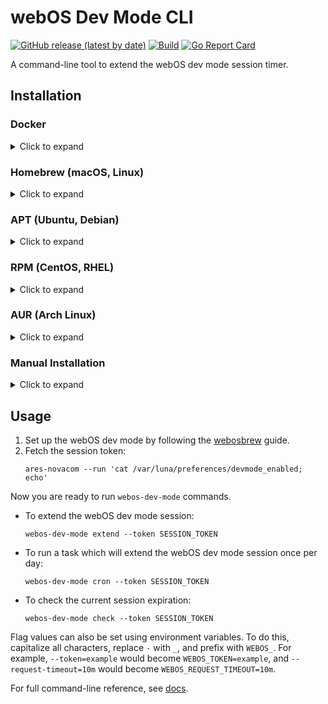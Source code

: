 # webOS Dev Mode CLI
[![GitHub release (latest by date)](https://img.shields.io/github/v/release/gabe565/webos-dev-mode)](https://github.com/gabe565/webos-dev-mode/releases)
[![Build](https://github.com/gabe565/webos-dev-mode/actions/workflows/build.yml/badge.svg)](https://github.com/gabe565/webos-dev-mode/actions/workflows/build.yml)
[![Go Report Card](https://goreportcard.com/badge/github.com/gabe565/webos-dev-mode)](https://goreportcard.com/report/github.com/gabe565/webos-dev-mode)

A command-line tool to extend the webOS dev mode session timer.

## Installation

### Docker

<details>
  <summary>Click to expand</summary>

A Docker image is available at [ghcr.io/gabe565/webos-dev-mode](https://ghcr.io/gabe565/webos-dev-mode)

```shell
sudo docker run --rm -it ghcr.io/gabe565/webos-dev-mode cron --token SESSION_TOKEN
```
</details>

### Homebrew (macOS, Linux)

<details>
  <summary>Click to expand</summary>

Install webos-dev-mode from [gabe565/homebrew-tap](https://github.com/gabe565/homebrew-tap):
```shell
brew install gabe565/tap/webos-dev-mode
```
</details>

### APT (Ubuntu, Debian)

<details>
  <summary>Click to expand</summary>

1. If you don't have it already, install the `ca-certificates` package
   ```shell
   sudo apt install ca-certificates
   ```

2. Add gabe565 apt repository
   ```
   echo 'deb [trusted=yes] https://apt.gabe565.com /' | sudo tee /etc/apt/sources.list.d/gabe565.list
   ```

3. Update apt repositories
   ```shell
   sudo apt update
   ```

4. Install webos-dev-mode
   ```shell
   sudo apt install webos-dev-mode
   ```
</details>

### RPM (CentOS, RHEL)

<details>
  <summary>Click to expand</summary>

1. If you don't have it already, install the `ca-certificates` package
   ```shell
   sudo dnf install ca-certificates
   ```

2. Add gabe565 rpm repository to `/etc/yum.repos.d/gabe565.repo`
   ```ini
   [gabe565]
   name=gabe565
   baseurl=https://rpm.gabe565.com
   enabled=1
   gpgcheck=0
   ```

3. Install webos-dev-mode
   ```shell
   sudo dnf install webos-dev-mode
   ```
</details>

### AUR (Arch Linux)

<details>
  <summary>Click to expand</summary>

Install [webos-dev-mode-bin](https://aur.archlinux.org/packages/webos-dev-mode-bin) with your [AUR helper](https://wiki.archlinux.org/index.php/AUR_helpers) of choice.
</details>

### Manual Installation

<details>
  <summary>Click to expand</summary>

Download and run the [latest release binary](https://github.com/gabe565/webos-dev-mode/releases/latest) for your system and architecture.
</details>

## Usage

1. Set up the webOS dev mode by following the [webosbrew](https://www.webosbrew.org/devmode/) guide.
3. Fetch the session token:
   ```shell
   ares-novacom --run 'cat /var/luna/preferences/devmode_enabled; echo'
   ```

Now you are ready to run `webos-dev-mode` commands.
- To extend the webOS dev mode session:
  ```shell
  webos-dev-mode extend --token SESSION_TOKEN
  ```
- To run a task which will extend the webOS dev mode session once per day:
  ```shell
  webos-dev-mode cron --token SESSION_TOKEN
  ```
- To check the current session expiration:
  ```shell
  webos-dev-mode check --token SESSION_TOKEN
  ```

Flag values can also be set using environment variables. To do this, capitalize all characters, replace `-` with `_`, and prefix with `WEBOS_`. For example, `--token=example` would become `WEBOS_TOKEN=example`, and `--request-timeout=10m` would become `WEBOS_REQUEST_TIMEOUT=10m`.

For full command-line reference, see [docs](docs/webos-dev-mode.md).
